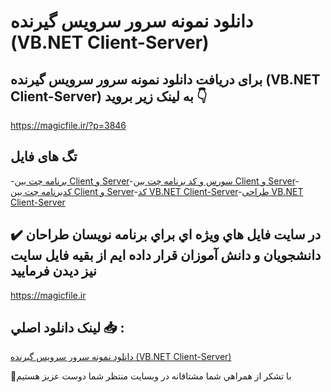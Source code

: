 # دانلود نمونه سرور سرویس گیرنده (VB.NET Client-Server)

## برای دریافت دانلود نمونه سرور سرویس گیرنده (VB.NET Client-Server) به لینک زیر بروید 👇

https://magicfile.ir/?p=3846

## تگ های فایل

-[برنامه چت بین Client و Server](https://magicfile.ir/product/%d8%af%d8%a7%d9%86%d9%84%d9%88%d8%af%d9%86%d9%85%d9%88%d9%86%d9%87-%d8%b3%d8%b1%d9%88%d8%b1-%d8%b3%d8%b1%d9%88%db%8c%d8%b3-%da%af%db%8c%d8%b1%d9%86%d8%af%d9%87-vbnet-client-server/)-[سورس و کد برنامه چت بین Client و Server](https://magicfile.ir/product/%d8%af%d8%a7%d9%86%d9%84%d9%88%d8%af%d9%86%d9%85%d9%88%d9%86%d9%87-%d8%b3%d8%b1%d9%88%d8%b1-%d8%b3%d8%b1%d9%88%db%8c%d8%b3-%da%af%db%8c%d8%b1%d9%86%d8%af%d9%87-vbnet-client-server/)-[کدبرنامه چت بین Client و Server](https://magicfile.ir/product/%d8%af%d8%a7%d9%86%d9%84%d9%88%d8%af%d9%86%d9%85%d9%88%d9%86%d9%87-%d8%b3%d8%b1%d9%88%d8%b1-%d8%b3%d8%b1%d9%88%db%8c%d8%b3-%da%af%db%8c%d8%b1%d9%86%d8%af%d9%87-vbnet-client-server/)-[کد VB.NET Client-Server](https://magicfile.ir/product/%d8%af%d8%a7%d9%86%d9%84%d9%88%d8%af%d9%86%d9%85%d9%88%d9%86%d9%87-%d8%b3%d8%b1%d9%88%d8%b1-%d8%b3%d8%b1%d9%88%db%8c%d8%b3-%da%af%db%8c%d8%b1%d9%86%d8%af%d9%87-vbnet-client-server/)-[طراحی VB.NET Client-Server](https://magicfile.ir/product/%d8%af%d8%a7%d9%86%d9%84%d9%88%d8%af%d9%86%d9%85%d9%88%d9%86%d9%87-%d8%b3%d8%b1%d9%88%d8%b1-%d8%b3%d8%b1%d9%88%db%8c%d8%b3-%da%af%db%8c%d8%b1%d9%86%d8%af%d9%87-vbnet-client-server/)

## ✔️ در سايت فايل هاي ويژه اي براي برنامه نويسان طراحان دانشجويان و دانش آموزان قرار داده ايم از بقيه فايل سايت نيز ديدن فرماييد

https://magicfile.ir


## لينک دانلود اصلي 📥 :

[دانلود نمونه سرور سرویس گیرنده (VB.NET Client-Server)](https://magicfile.ir/product/%d8%af%d8%a7%d9%86%d9%84%d9%88%d8%af%d9%86%d9%85%d9%88%d9%86%d9%87-%d8%b3%d8%b1%d9%88%d8%b1-%d8%b3%d8%b1%d9%88%db%8c%d8%b3-%da%af%db%8c%d8%b1%d9%86%d8%af%d9%87-vbnet-client-server/) 


🙏با تشکر از همراهي شما مشتاقانه در وبسایت منتظر شما دوست عزیز هستیم

